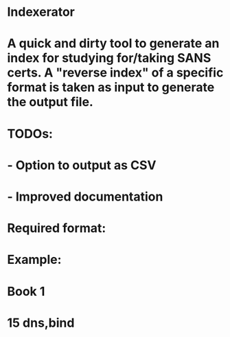 # Indexerator
# A quick and dirty tool to generate an index for studying for/taking SANS certs. A "reverse index" of a specific format is taken as input to generate the output file.

# TODOs:
# - Option to output as CSV
# - Improved documentation

# Required format:
# 
# Example:
#
# Book  1
# 15  dns,bind